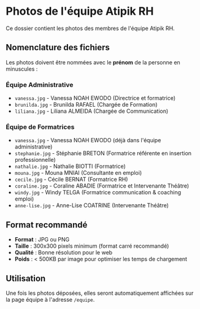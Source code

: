 # Photos de l'équipe Atipik RH

Ce dossier contient les photos des membres de l'équipe Atipik RH.

## Nomenclature des fichiers

Les photos doivent être nommées avec le **prénom** de la personne en minuscules :

### Équipe Administrative
- `vanessa.jpg` - Vanessa NOAH EWODO (Directrice et formatrice)
- `brunilda.jpg` - Brunilda RAFAEL (Chargée de Formation)
- `liliana.jpg` - Liliana ALMEIDA (Chargée de Communication)

### Équipe de Formatrices
- `vanessa.jpg` - Vanessa NOAH EWODO (déjà dans l'équipe administrative)
- `stephanie.jpg` - Stéphanie BRETON (Formatrice référente en insertion professionnelle)
- `nathalie.jpg` - Nathalie BIOTTI (Formatrice)
- `mouna.jpg` - Mouna MNIAI (Consultante en emploi)
- `cecile.jpg` - Cécile BERNAT (Formatrice RH)
- `coraline.jpg` - Coraline ABADIE (Formatrice et Intervenante Théâtre)
- `windy.jpg` - Windy TELGA (Formatrice communication & coaching emploi)
- `anne-lise.jpg` - Anne-Lise COATRINE (Intervenante Théâtre)

## Format recommandé
- **Format** : JPG ou PNG
- **Taille** : 300x300 pixels minimum (format carré recommandé)
- **Qualité** : Bonne résolution pour le web
- **Poids** : < 500KB par image pour optimiser les temps de chargement

## Utilisation
Une fois les photos déposées, elles seront automatiquement affichées sur la page équipe à l'adresse `/equipe`. 